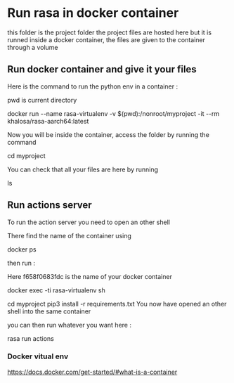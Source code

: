 # Run rasa in docker container 

this folder is the project folder
the project files are hosted here but it is runned inside a docker container, the files are given to the container through a volume  

## Run docker container and give it your files


Here is the command to run the python env in a container : 

pwd  is current directory 

docker run --name rasa-virtualenv -v $(pwd):/nonroot/myproject -it --rm khalosa/rasa-aarch64:latest

Now you will be inside the container, access the folder by running the command

cd myproject

You can check that all your files are here by running 

ls

## Run actions server

To run the action server you need to open an other shell 

There find the name of the container using 

docker ps

then run : 

Here f658f0683fdc is the name of your docker container

docker exec -ti rasa-virtualenv sh

cd myproject
pip3 install -r requirements.txt
You now have opened an other shell into the same container

you can then run whatever you want here : 

rasa run actions


### Docker vitual env 

https://docs.docker.com/get-started/#what-is-a-container